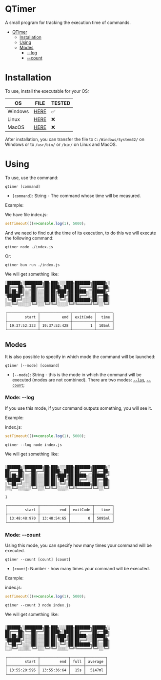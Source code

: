 # QTimer

A small program for tracking the execution time of commands.

- [QTimer](#qtimer)
    - [Installation](#installation)
    - [Using](#using)
    - [Modes](#modes)
        - [--log](#mode---log)
        - [--count](#mode---count)

# Installation

To use, install the executable for your OS:

| OS | FILE | TESTED |
|----|------|--------|
| Windows | [HERE](./dist/win/qtimer.exe)| ✅|
| Linux | [HERE](./dist/linux/qtimer)| ❌ |
| MacOS | [HERE](./dist/macos/qtimer)| ❌ |

After installation, you can transfer the file to `C:/Windows/System32/` on Windows or to `/usr/bin/` or `/bin/` on Linux and MacOS.

# Using

To use, use the command:

`qtimer [command]`

- `[command]`: String - The command whose time will be measured.

Example:

We have file index.js:
```js
setTimeout(()=>console.log(1), 5000);
```

And we need to find out the time of its execution, to do this we will execute the following command:

```qtimer node ./index.js```

Or:

```qtimer bun run ./index.js```

We will get something like:

```text
░██████╗░████████╗██╗███╗░░░███╗███████╗██████╗░
██╔═══██╗╚══██╔══╝██║████╗░████║██╔════╝██╔══██╗
██║██╗██║░░░██║░░░██║██╔████╔██║█████╗░░██████╔╝
╚██████╔╝░░░██║░░░██║██║╚██╔╝██║██╔══╝░░██╔══██╗
░╚═██╔═╝░░░░██║░░░██║██║░╚═╝░██║███████╗██║░░██║
░░░╚═╝░░░░░░╚═╝░░░╚═╝╚═╝░░░░░╚═╝╚══════╝╚═╝░░╚═╝

┌──────────────┬──────────────┬──────────┬───────┐
│        start │          end │ exitCode │  time │
├──────────────┼──────────────┼──────────┼───────┤
│ 19:37:52:323 │ 19:37:52:428 │        1 │ 105ml │
└──────────────┴──────────────┴──────────┴───────┘
```

## Modes

It is also possible to specify in which mode the command will be launched:

```qtimer [--mode] [command]```

- `[--mode]`: String - this is the mode in which the command will be executed (modes are not combined). There are two modes: [`--log`](#mode---log), [`--count`](#mode---count);

### Mode: --log

If you use this mode, if your command outputs something, you will see it.

Example:

index.js:
```js
setTimeout(()=>console.log(1), 5000);
```

```qtimer --log node index.js```

We will get something like:

```text

░██████╗░████████╗██╗███╗░░░███╗███████╗██████╗░
██╔═══██╗╚══██╔══╝██║████╗░████║██╔════╝██╔══██╗
██║██╗██║░░░██║░░░██║██╔████╔██║█████╗░░██████╔╝
╚██████╔╝░░░██║░░░██║██║╚██╔╝██║██╔══╝░░██╔══██╗
░╚═██╔═╝░░░░██║░░░██║██║░╚═╝░██║███████╗██║░░██║
░░░╚═╝░░░░░░╚═╝░░░╚═╝╚═╝░░░░░╚═╝╚══════╝╚═╝░░╚═╝

1

┌──────────────┬─────────────┬──────────┬────────┐
│        start │         end │ exitCode │   time │
├──────────────┼─────────────┼──────────┼────────┤
│ 13:48:48:970 │ 13:48:54:65 │        0 │ 5095ml │
└──────────────┴─────────────┴──────────┴────────┘
```

### Mode: --count

Using this mode, you can specify how many times your command will be executed.

```qtimer --count [count] [count]```

- `[count]`: Number - how many times your command will be executed.

Example:

index.js:
```js
setTimeout(()=>console.log(1), 5000);
```

```qtimer --count 3 node index.js```

We will get something like:

```text

░██████╗░████████╗██╗███╗░░░███╗███████╗██████╗░
██╔═══██╗╚══██╔══╝██║████╗░████║██╔════╝██╔══██╗
██║██╗██║░░░██║░░░██║██╔████╔██║█████╗░░██████╔╝
╚██████╔╝░░░██║░░░██║██║╚██╔╝██║██╔══╝░░██╔══██╗
░╚═██╔═╝░░░░██║░░░██║██║░╚═╝░██║███████╗██║░░██║
░░░╚═╝░░░░░░╚═╝░░░╚═╝╚═╝░░░░░╚═╝╚══════╝╚═╝░░╚═╝

┌──────────────┬─────────────┬──────┬─────────┐
│        start │         end │ full │ average │
├──────────────┼─────────────┼──────┼─────────┤
│ 13:55:20:595 │ 13:55:36:64 │  15s │  5147ml │
└──────────────┴─────────────┴──────┴─────────┘
```